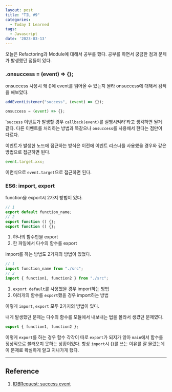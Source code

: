 ```yaml
---
layout: post
title: "TIL #9"
categories:
  - Today I Learned
tags:
  - Javascript
date: '2023-03-13'
---
```



오늘은 Refactoring과 Module에 대해서 공부를 했다.
공부를 하면서 궁금한 점과 문제가 발생했던 점들이 있다.

### .onsuccess = (event) => {};
onsuccess 사용시 왜 ()에 event를 읽어올 수 있는지 몰라 onsuccess에 대해서 검색을 해보았다.

```js
addEventListener("success", (event) => {});

onsuccess = (event) => {};
```
'`success` 이벤트가 발생할 경우 `callback(event)`를 실행시켜라'라고 생각하면 될거 같다.
다른 이벤트를 처리하는 방법과 똑같으나 `onsuccess`를 사용해서 한다는 점만이 다르다.

이벤트가 발생한 노드에 접근하는 방식은 이전에 이벤트 리스너를 사용했을 경우와 같은 방법으로 접근하면 된다.
```js
event.target.xxx;
```
이런식으로 `event.target`으로 접근하면 된다.

### ES6: import, export
function을 export시 2가지 방법이 있다.
```js
// 1
export default function_name;
// 2
export function () {};
export function () {};
```
1. 하나의 함수만을 export
2. 한 파일에서 다수의 함수를 export

import를 하는 방법도 2가지의 방법이 있었다.
```js
// 1
import function_name from "./src";
// 2
import { function1, function2 } from "./src";
```
1. `export default`를 사용했을 경우 import하는 방법
2. 여러개의 함수를 `export`했을 경우 import하는 방법

이렇게 `import`, `export` 모두 2가지의 방법이 있다.

내게 발생했던 문제는 다수의 함수를 모듈에서 내보내는 법을 몰라서 생겼던 문제였다.
```js
export { function1, function2 };
```
이렇게 `export`를 하는 경우 함수 각각이 따로 `export`가 되지가 않아 `main`에서 함수를 정상적으로 불러오지 못하는 상황이었다. 항상 `import`시 {}를 쓰는 이유를 잘 몰랐는데 이 문제로 확실하게 알고 지나가게 됐다.


---
## Reference

1. [IDBRequest: success event](https://developer.mozilla.org/en-US/docs/Web/API/IDBRequest/success_event)
